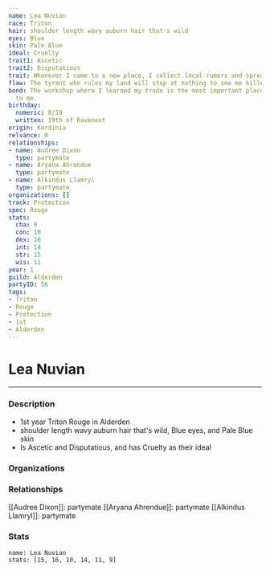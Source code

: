 ```yaml
---
name: Lea Nuvian
race: Triton
hair: shoulder length wavy auburn hair that's wild
eyes: Blue
skin: Pale Blue
ideal: Cruelty
trait1: Ascetic
trait2: Disputatious
trait: Whenever I come to a new place, I collect local rumors and spread gossip.
flaw: The tyrant who rules my land will stop at nothing to see me killed.
bond: The workshop where I learned my trade is the most important place in the world
  to me.
birthday:
  numeric: 8/19
  written: 19th of Ravenent
origin: Kordinia
relvance: 0
relationships:
- name: Audree Dixon
  type: partymate
- name: Aryana Ahrendue
  type: partymate
- name: Alkindus Llamryl
  type: partymate
organizations: []
track: Protection
spec: Rouge
stats:
  cha: 9
  con: 10
  dex: 16
  int: 14
  str: 15
  wis: 11
year: 1
guild: Alderden
partyID: 56
tags:
- Triton
- Rouge
- Protection
- 1st
- Alderden
---
```

# Lea Nuvian
---
### Description
- 1st year Triton Rouge in Alderden
- shoulder length wavy auburn hair that's wild, Blue eyes, and Pale Blue skin
- Is Ascetic and Disputatious, and has Cruelty as their ideal

### Organizations
### Relationships
[[Audree Dixon]]: partymate
[[Aryana Ahrendue]]: partymate
[[Alkindus Llamryl]]: partymate
### Stats
```statblock
name: Lea Nuvian
stats: [15, 16, 10, 14, 11, 9]
```